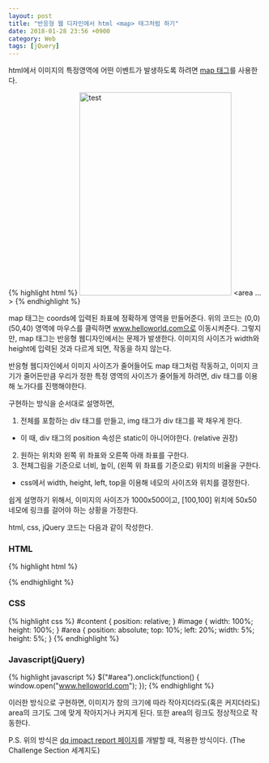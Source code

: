 ```yaml
---
layout: post
title: "반응형 웹 디자인에서 html <map> 태그처럼 하기"
date: 2018-01-28 23:56 +0900
category: Web
tags: [jQuery]
---
```


html에서 이미지의 특정영역에 어떤 이벤트가 발생하도록 하려면 [map 태그](https://www.w3schools.com/tags/tag_area.asp)를 사용한다.

{% highlight html %}
<img src="test.git" width="300" height="400" alt="test" usemap="#mapTest">
<map name="mapTest">
	<area shape="rect" coords="0,0,50,40" href="www.helloworld.com" alt="world">
	<area ... >
</map>
{% endhighlight %}

map 태그는 coords에 입력된 좌표에 정확하게 영역을 만들어준다. 위의 코드는 (0,0) (50,40) 영역에 마우스를 클릭하면 www.helloworld.com으로 이동시켜준다.
그렇지만, map 태그는 반응형 웹디자인에서는 문제가 발생한다. 이미지의 사이즈가 width와 height에 입력된 것과 다르게 되면, 작동을 하지 않는다.

반응형 웹디자인에서 이미지 사이즈가 줄어들어도 map 태그처럼 작동하고, 이미지 크기가 줄어든만큼 우리가 정한 특정 영역의 사이즈가 줄어들게 하려면, div 태그를 이용해 노가다를 진행해야한다.

구현하는 방식을 순서대로 설명하면,

1. 전체를 포함하는 div 태그를 만들고, img 태그가 div 태그를 꽉 채우게 한다.
  * 이 때, div 태그의 position 속성은 static이 아니어야한다. (relative 권장)
2. 원하는 위치와 왼쪽 위 좌표와 오른쪽 아래 좌표를 구한다.
3. 전체그림을 기준으로 너비, 높이, (왼쪽 위 좌표를 기준으로) 위치의 비율을 구한다.
  * css에서 width, height, left, top을 이용해 네모의 사이즈와 위치를 결정한다.


쉽게 설명하기 위해서, 이미지의 사이즈가  1000x500이고, \[100,100\] 위치에 50x50 네모에
링크를 걸어야 하는 상황을 가정한다.

html, css, jQuery 코드는 다음과 같이 작성한다.

### HTML
{% highlight html %}
<div id="content">
     <img id="image" />
     <div id="area" /></div>
</div>
{% endhighlight %}

### CSS
{% highlight css %}
#content {
  position: relative;
}
#image {
  width: 100%;
  height: 100%;
}
#area {
  position: absolute;
  top: 10%;
  left: 20%;
  width: 5%;
  height: 5%;
}
{% endhighlight %}

### Javascript(jQuery)
{% highlight javascript %}
$("#area").onclick(function() {
  window.open("www.helloworld.com");
});
{% endhighlight %}

이러한 방식으로 구현하면, 이미지가 창의 크기에 따라 작아지더라도(혹은
커지더라도) area의 크기도 그에 맞게 작아지거나 커지게 된다. 또한 area의 링크도
정상적으로 작동한다.

P.S. 위의 방식은 [dq impact report 페이지](https://www.dqinstitute.org/2018dq_impact_report/)를 개발할 때, 적용한 방식이다. (The Challenge Section 세계지도)
